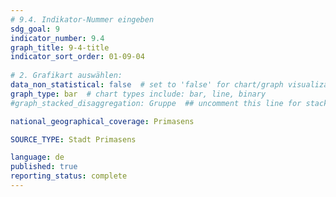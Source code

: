 ```yaml
---
# 9.4. Indikator-Nummer eingeben 
sdg_goal: 9 
indicator_number: 9.4
graph_title: 9-4-title
indicator_sort_order: 01-09-04
 
# 2. Grafikart auswählen: 
data_non_statistical: false  # set to 'false' for chart/graph visualization 
graph_type: bar  # chart types include: bar, line, binary 
#graph_stacked_disaggregation: Gruppe  ## uncomment this line for stacked bars. Replace 'Geschlecht' with the field of aggregation. 

national_geographical_coverage: Primasens

SOURCE_TYPE: Stadt Primasens

language: de   
published: true 
reporting_status: complete
---
```

